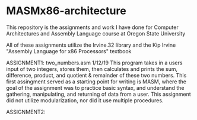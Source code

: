 # MASMx86-architecture
This repository is the assignments and work I have done for Computer Architectures and Assembly Language course at Oregon State University

All of these assignments utilize the Irvine.32 library and the  Kip Irvine "Assembly Language for x86 Processors" textbook

ASSIGNMENT1: two_numbers.asm 1/12/19
This program takes in a users input of two integers, stores them, then calculates and prints the sum, difference, product, and quotient & remainder of these two numbers. 
This first assingment served as a starting point for writing is MASM, where the goal of the assignment was to practice basic syntax, and understand the gathering, manipulating, and returning of data from a user. 
This assignment did not utilize modularization, nor did it use multiple procedures. 


ASSIGNMENT2: 
